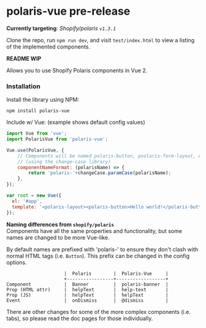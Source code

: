 # polaris-vue pre-release

**Currently targeting**: _Shopify/polaris `v1.3.1`_

Clone the repo, run `npm run dev`, and visit `test/index.html` to view a listing
of the implemented components.

**README WIP**

Allows you to use Shopify Polaris components in Vue 2.


### Installation
Install the library using NPM:
```
npm install polaris-vue
```
Include w/ Vue: (example shows default config values)
```js
import Vue from 'vue';
import PolarisVue from 'polaris-vue';

Vue.use(PolarisVue, {
    // Components will be named polaris-button, poolaris-form-layout, etc.
    // (using the change-case library)
    componentNameFormat: (polarisName) => {
        return 'polaris-'+changeCase.paramCase(polarisName);
    },
});

var root = new Vue({
  el: '#app',
  template: '<polaris-layout><polaris-button>Hello world!</polaris-button></polaris-layout>'
});
```


**Naming differences from `shopify/polaris`**  
Components have all the same properties and functionality, but some names are 
changed to be more Vue-like.

By default  names are prefixed with 'polaris-' to ensure they  don't clash with 
normal HTML tags (i.e. `Button`). This prefix can be changed in the config options.

```
                     |  Polaris        |  Polaris-Vue     |
                     +-----------------+------------------+
Component            |  Banner         |  polaris-banner  |
Prop (HTML attr)     |  helpText       |  help-text       |
Prop (JS)            |  helpText       |  helpText        |
Event                |  onDismiss      |  @dismiss        |

```

There are other changes for some of the more complex components (i.e. tabs), 
so please read the doc pages for those individually.